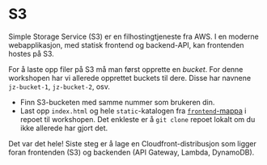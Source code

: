 # S3

Simple Storage Service (S3) er en filhostingtjeneste fra AWS. I en moderne webapplikasjon, med statisk frontend og backend-API, kan frontenden hostes på S3.

For å laste opp filer på S3 må man først opprette en _bucket_. For denne workshopen har vi allerede opprettet buckets til dere. Disse har navnene `jz-bucket-1`, `jz-bucket-2`, osv.

- Finn S3-bucketen med samme nummer som brukeren din.
- Last opp `index.html` og hele `static`-katalogen fra [`frontend`-mappa](https://github.com/henriwi/serverless-workshop/tree/master/frontend) i repoet til workshopen. Det enkleste er å `git clone` repoet lokalt om du ikke allerede har gjort det.

Det var det hele! Siste steg er å lage en Cloudfront-distribusjon som ligger foran frontenden (S3) og backenden (API Gateway, Lambda, DynamoDB).

